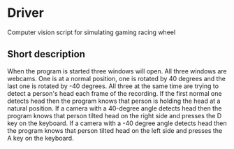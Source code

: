 # Driver
Computer vision script for simulating  gaming racing wheel

## Short description
When the program is started three windows will open. All three windows are webcams. One is at a normal position, one is rotated by 40 degrees and the last one is rotated by -40 degrees. All three at the same time are trying to detect a person's head each frame of the recording. If the first normal one detects head then the program knows that person is holding the head at a natural position. If a camera with a 40-degree angle detects head then the program knows that person tilted head on the right side and presses the D key on the keyboard. If a camera with a -40 degree angle detects head then the program knows that person tilted head on the left side and presses the A key on the keyboard.

